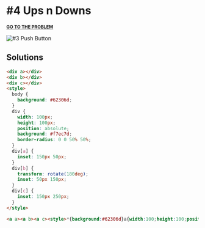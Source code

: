 # #4 Ups n Downs

<p>
  <sup>
    <a href="https://cssbattle.dev/play/4"><strong>GO TO THE PROBLEM</strong></a>
  </sup>
</p>

![#3 Push Button](https://cssbattle.dev/targets/4.png)

## Solutions

```html
<div a></div>
<div b></div>
<div c></div>
<style>
  body {
    background: #62306d;
  }
  div {
    width: 100px;
    height: 100px;
    position: absolute;
    background: #f7ec7d;
    border-radius: 0 0 50% 50%;
  }
  div[a] {
    inset: 150px 50px;
  }
  div[b] {
    transform: rotate(180deg);
    inset: 50px 150px;
  }
  div[c] {
    inset: 150px 250px;
  }
</style>
```

```html
<a a><a b><a c><style>*{background:#62306d}a{width:100;height:100;position:fixed;background:#f7ec7d;border-radius:0 0 50% 50%}a[a]{inset:150px 50px}a[b]{transform:rotate(180deg);inset:50px 150px}a[c]{inset:150px 250px
```
